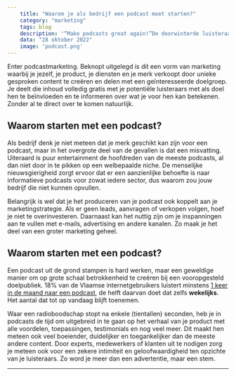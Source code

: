 ```yaml
---
    title: "Waarom je als bedrijf een podcast moet starten?"
    category: "marketing"
    tags: blog
    description: '“Make podcasts great again!”De doorwinterde luisteraar kan het citaat vast wel koppelen aan één van de vele podcasts die ons land rijk is. Het moet nu eenmaal gezegd: het Belgische aanbod is heel groot, en bovendien erg hoogstaand. Tijdens de Belgian Podcast Awards op 27 oktober ging De Kroongetuigen met de hoofdprijs naar huis. Maar de mogelijkheden stoppen niet bij een leuke ontspanning tijdens de dagelijkse routine. Een podcast kan namelijk ook een strategische meerwaarde zijn voor je bedrijf.'
    data: "28 oktober 2022"
    image: 'podcast.png'
---
```

Enter podcastmarketing. Beknopt uitgelegd is dit een vorm van marketing waarbij je jezelf, je product, je diensten en je merk verkoopt door unieke gesproken content te creëren en delen met een geïnteresseerde doelgroep. Je deelt die inhoud volledig gratis met je potentiële luisteraars met als doel hen te beïnvloeden en te informeren over wat je voor hen kan betekenen. Zonder al te direct over te komen natuurlijk.

## Waarom starten met een podcast?
Als bedrijf denk je niet meteen dat je merk geschikt kan zijn voor een podcast, maar in het overgrote deel van de gevallen is dat een misvatting. Uiteraard is puur entertainment de hoofdreden van de meeste podcasts, al dan niet door in te pikken op een welbepaalde niche. De menselijke nieuwsgierigheid zorgt ervoor dat er een aanzienlijke behoefte is naar informatieve podcasts voor zowat iedere sector, dus waarom zou jouw bedrijf die niet kunnen opvullen.

Belangrijk is wel dat je het produceren van je podcast ook koppelt aan je marketingstrategie. Als er geen leads, aanvragen of verkopen volgen, hoef je niet te overinvesteren. Daarnaast kan het nuttig zijn om je inspanningen aan te vullen met e-mails, advertising en andere kanalen. Zo maak je het deel van een groter marketing geheel.

 ## Waarom starten met een podcast?
 Een podcast uit de grond stampen is hard werken, maar een geweldige manier om op grote schaal betrokkenheid te creëren bij een vooropgesteld doelpubliek. 18% van de Vlaamse internetgebruikers luistert minstens <u>1 keer in de maand naar een podcast</u>, de helft daarvan doet dat zelfs **wekelijks**. Het aantal dat tot op vandaag blijft toenemen.

Waar een radioboodschap stopt na enkele (tientallen) seconden, heb je in podcasts de tijd om uitgebreid in te gaan op het verhaal van je product met alle voordelen, toepassingen, testimonials en nog veel meer. Dit maakt hen meteen ook veel boeiender, duidelijker en toegankelijker dan de meeste andere content. Door experts, medewerkers of klanten uit te nodigen zorg je meteen ook voor een zekere intimiteit en geloofwaardigheid ten opzichte van je luisteraars. Zo word je meer dan een advertentie, maar een stem.

---